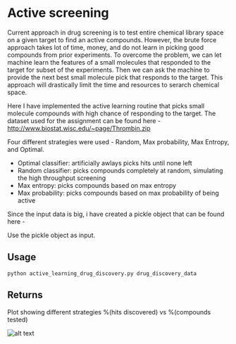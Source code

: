 #  A c t i v e   s c r e e n i n g Current approach in drug screening is to test entire chemical library space on a given target to find an active compounds. However, the brute force approach takes lot of time, money, and do not learn in picking good compounds from prior experiments. To overcome the problem, we can let machine learn the features of a small molecules that responded to the target for subset of the experiments. Then we can ask the machine to provide the next best small molecule pick that responds to the target. This approach will drastically limit the time and resources to serarch chemical space.

Here I have implemented the active learning routine that picks small molecule compounds with high chance of responding to the target. The dataset used for the assignment can be found here - http://www.biostat.wisc.edu/~page/Thrombin.zip

Four different strategies were used - Random, Max probability, Max Entropy, and Optimal.

- Optimal classifier: artificially awlays picks hits until none left
- Random classifier: picks compounds completely at random, simulating the high throughput screening
- Max entropy: picks compounds based on max entropy
- Max probability: picks compounds based on max probability of being active

Since the input data is big, i have created a pickle object that can be found here -

Use the pickle object as input.

## Usage

`python active_learning_drug_discovery.py drug_discovery_data`

## Returns
Plot showing different strategies %(hits discovered) vs %(compounds tested)

![alt text]()
